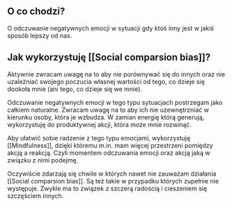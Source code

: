## O co chodzi?
O odczuwanie negatywnych emocji w sytuacji gdy ktoś inny jest w jakiś sposób lepszy od nas. 


## Jak wykorzystuję [[Social comparsion bias]]?
Aktywnie zwracam uwagę na to aby nie porównywać się do innych oraz nie uzależniać swojego poczucia własnej wartości od tego, co dzieje się dookoła mnie (ani tego, co dzieje się we mnie).

Odczuwanie negatywnych emocji w tego typu sytuacjach postrzegam jako całkiem naturalne. Zwracam uwagę na to aby ich nie uzewnętrzniać w kierunku osoby, która je wzbudza. W zamian energię którą generują, wykorzystuję do produktywnej akcji, która może mnie rozwinąć. 

Aby ułatwić sobie radzenie z tego typu emocjami, wykorzystuję [[Mindfulness]], dzięki któremu m.in. mam więcej przestrzeni pomiędzy akcją a reakcją. Czyli momentem odczuwania emocji oraz akcją jaką w związku z nimi podejmę.

Oczywiście zdarzają się chwile w których nawet nie zauważam działania [[Social comparsion bias]]. Są też takie w przypadku których zupełnie nie występuje. Zwykle ma to związek z szczerą radością i cieszeniem się szczęściem innych.